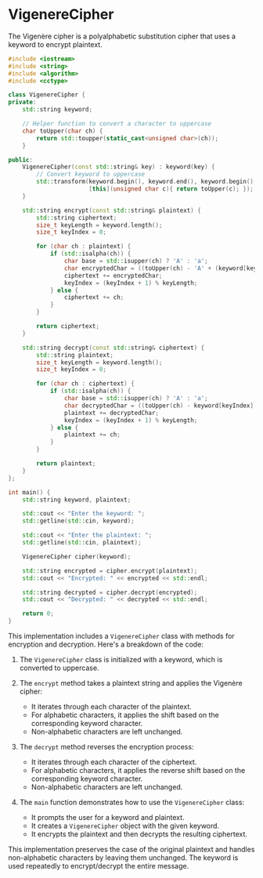# VigenereCipher

The Vigenère cipher is a polyalphabetic substitution cipher that uses a keyword to encrypt plaintext.

```cpp
#include <iostream>
#include <string>
#include <algorithm>
#include <cctype>

class VigenereCipher {
private:
    std::string keyword;

    // Helper function to convert a character to uppercase
    char toUpper(char ch) {
        return std::toupper(static_cast<unsigned char>(ch));
    }

public:
    VigenereCipher(const std::string& key) : keyword(key) {
        // Convert keyword to uppercase
        std::transform(keyword.begin(), keyword.end(), keyword.begin(), 
                       [this](unsigned char c){ return toUpper(c); });
    }

    std::string encrypt(const std::string& plaintext) {
        std::string ciphertext;
        size_t keyLength = keyword.length();
        size_t keyIndex = 0;

        for (char ch : plaintext) {
            if (std::isalpha(ch)) {
                char base = std::isupper(ch) ? 'A' : 'a';
                char encryptedChar = ((toUpper(ch) - 'A' + (keyword[keyIndex] - 'A')) % 26) + base;
                ciphertext += encryptedChar;
                keyIndex = (keyIndex + 1) % keyLength;
            } else {
                ciphertext += ch;
            }
        }

        return ciphertext;
    }

    std::string decrypt(const std::string& ciphertext) {
        std::string plaintext;
        size_t keyLength = keyword.length();
        size_t keyIndex = 0;

        for (char ch : ciphertext) {
            if (std::isalpha(ch)) {
                char base = std::isupper(ch) ? 'A' : 'a';
                char decryptedChar = ((toUpper(ch) - keyword[keyIndex] + 26) % 26) + base;
                plaintext += decryptedChar;
                keyIndex = (keyIndex + 1) % keyLength;
            } else {
                plaintext += ch;
            }
        }

        return plaintext;
    }
};

int main() {
    std::string keyword, plaintext;

    std::cout << "Enter the keyword: ";
    std::getline(std::cin, keyword);

    std::cout << "Enter the plaintext: ";
    std::getline(std::cin, plaintext);

    VigenereCipher cipher(keyword);

    std::string encrypted = cipher.encrypt(plaintext);
    std::cout << "Encrypted: " << encrypted << std::endl;

    std::string decrypted = cipher.decrypt(encrypted);
    std::cout << "Decrypted: " << decrypted << std::endl;

    return 0;
}

```

This implementation includes a `VigenereCipher` class with methods for encryption and decryption. Here's a breakdown of the code:

1. The `VigenereCipher` class is initialized with a keyword, which is converted to uppercase.

2. The `encrypt` method takes a plaintext string and applies the Vigenère cipher:
   - It iterates through each character of the plaintext.
   - For alphabetic characters, it applies the shift based on the corresponding keyword character.
   - Non-alphabetic characters are left unchanged.

3. The `decrypt` method reverses the encryption process:
   - It iterates through each character of the ciphertext.
   - For alphabetic characters, it applies the reverse shift based on the corresponding keyword character.
   - Non-alphabetic characters are left unchanged.

4. The `main` function demonstrates how to use the `VigenereCipher` class:
   - It prompts the user for a keyword and plaintext.
   - It creates a `VigenereCipher` object with the given keyword.
   - It encrypts the plaintext and then decrypts the resulting ciphertext.

This implementation preserves the case of the original plaintext and handles non-alphabetic characters by leaving them unchanged. The keyword is used repeatedly to encrypt/decrypt the entire message.
